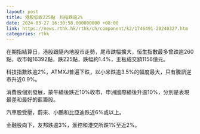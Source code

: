 ```yaml
---
layout: post
title: 港股低收225點　科指跌逾2%
date: 2024-03-27 16:30:58.000000000 +08:00
link: https://news.rthk.hk/rthk/ch/component/k2/1746491-20240327.htm
categories: rthk
---
```


在期指結算日，港股跟隨內地股市走勢，尾市跌幅擴大，恒生指數最多曾跌逾260點，收市報16392點，跌225點，跌幅約1.4%，主板成交額1156億元。

科技指數跌逾2%，ATMXJ普遍下跌，以小米跌逾3.5%的幅度最大，只有騰訊逆市升近0.9%。

消費股個別發展，蒙牛績後跌近10%收市，申洲國際績後升逾10%，分別是表現最差和最好的藍籌股。

汽車股受壓，蔚來、小鵬和比亞迪跌近6%或以上。

金融股向下，友邦跌逾3%，滙控和港交所跌1%至近2%。
